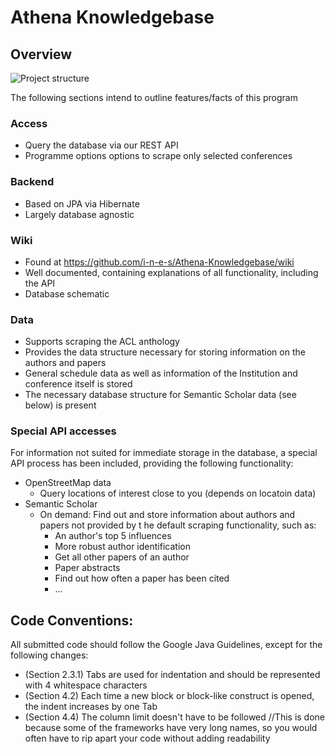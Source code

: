 # Athena Knowledgebase

## Overview

![Project structure](https://github.com/bl4ckscor3/BP-Athena/raw/master/DatabaseDoc/Program%20scheme.png)

The following sections intend to outline features/facts of this program

### Access
- Query the database via our REST API
- Programme options options to scrape only selected conferences

### Backend
- Based on JPA via Hibernate
- Largely database agnostic

### Wiki
- Found at https://github.com/i-n-e-s/Athena-Knowledgebase/wiki
- Well documented, containing explanations of all functionality, including the API
- Database schematic

### Data
- Supports scraping the ACL anthology
- Provides the data structure necessary for storing information on the authors and papers
- General schedule data as well as information of the Institution and conference itself is stored
- The necessary database structure for Semantic Scholar data (see below) is present

### Special API accesses
For information not suited for immediate storage in the database, a special API process has been included, providing the following functionality:

- OpenStreetMap data
	- Query locations of interest close to you (depends on locatoin data)
- Semantic Scholar
	- On demand: Find out and store information about authors and papers not provided by t he default scraping functionality, such as:
		- An author's top 5 influences
		- More robust author identification
		- Get all other papers of an author
		- Paper abstracts
		- Find out how often a paper has been cited
		- ...

## Code Conventions:
 
All submitted code should follow the Google Java Guidelines, except for the following changes:

- (Section 2.3.1)	Tabs are used for indentation and should be represented with 4 whitespace characters
- (Section 4.2) 	Each time a new block or block-like construct is opened, the indent increases by one Tab
- (Section 4.4) 	The column limit doesn't have to be followed //This is done because some of the frameworks have very long names, so you would often have to rip apart your code without adding readability
